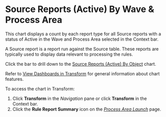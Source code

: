 # Source Reports (Active) By Wave & Process Area

This chart displays a count by each
<span id="Report Type" class="popUpLink">report type</span> for all
Source reports with a status of Active in the Wave and Process Area
selected in the Context bar.

A Source report is a report run against the Source table. These reports
are typically used to display data relevant to processing the rules.

Click the bar to drill down to the [Source Reports (Active) By
Object](Source_Reports_Active_by_Object.htm) chart.

Refer to [View Dashboards in
Transform](View_Dashboards_in_Transform.htm) for general information
about chart features.

To access the chart in Transform:

1.  Click <span style="font-weight: bold;">Transform</span> in the
    <span style="font-style: italic;">Navigation</span> pane or click
    **Transform** in the Context bar.
2.  Click the <span style="font-weight: bold;">Rule Report
    Summary</span> icon on the *[Process Area
    Launch](../Page_Desc/Process_Area_Launch.htm)* page.
